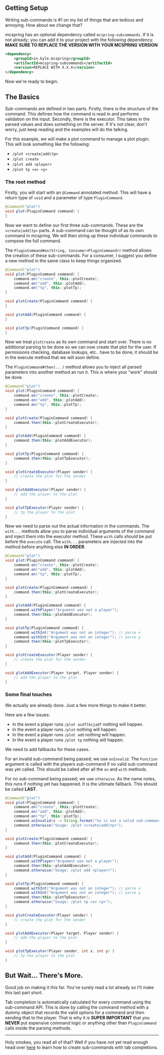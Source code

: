 ## Getting Setup
Writing sub-commands is #1 on my list of things that are tedious and annoying. How about we change that?

mcspring has an optional dependency called `mcspring-subcommands`. If it is not already; you can add it to your project with the following dependency. **MAKE SURE TO REPLACE THE VERSION WITH YOUR MCSPRING VERSION**

```xml
<dependency>
    <groupId>in.kyle.mcspring</groupId>
    <artifactId>mcspring-subcommands</artifactId>
    <version>REPLACE WITH X.X.X</version>
</dependency>
```

Now we're ready to begin.

## The Basics

Sub-commands are defined in two parts. Firstly, there is the structure of the command. This defines how the command is read in and performs validation on the input. Secondly, there is the executor. This takes in the parsed values and does something on the server. If it's not clear, don't worry, just keep reading and the examples will do the talking.

For this example, we will make a plot command to manage a plot plugin. This will look something like the following:
* `/plot <create|add|tp>`
* `/plot create`
* `/plot add <player>`
* `/plot tp <x> <y>`

### The root method
Firstly, you will start with an `@Command` annotated method. This will have a return type of `void` and a parameter of type `PluginCommand`.

```java
@Command("plot")
void plot(PluginCommand command) {
}
```

Now we want to define our first three sub-commands. These are the `<create|add|tp>` parts. A sub-command can be thought of as its own command in mcspring. We will then string up these individual commands to compose the full command. 

The `PluginCommand#on(String, Consumer<PluginCommand>)` method allows the creation of these sub-commands. For a consumer, I suggest you define a new method in the same class to keep things organized.

```java
@Command("plot")
void plot(PluginCommand command) {
    command.on("create", this::plotCreate);
    command.on("add", this::plotAdd);
    command.on("tp", this::plotTp);
}

void plotCreate(PluginCommand command) {
}

void plotAdd(PluginCommand command) {
}

void plotTp(PluginCommand command) {
}
```

Now we treat `plotCreate` as its own command and start over. There is no additional parsing to be done so we can now create that plot for the user. If permissions checking, database lookups, etc.. have to be done; it should be in the execute method that we will soon define.

The `PluginCommand#then(...)` method allows you to inject all parsed parameters into another method an run it. This is where your "work" should be done.

```java
@Command("plot")
void plot(PluginCommand command) {
    command.on("create", this::plotCreate);
    command.on("add", this::plotAdd);
    command.on("tp", this::plotTp);
}

void plotCreate(PluginCommand command) {
    command.then(this::plotCreateExecutor);
}

void plotAdd(PluginCommand command) {
    command.then(this::plotAddExecutor);
}

void plotTp(PluginCommand command) {
    command.then(this::plotTpExecutor);
}

void plotCreateExecutor(Player sender) {
    // create the plot for the sender
}

void plotAddExecutor(Player sender) {
    // add the player to the plot
}

void plotTpExecutor(Player sender) {
    // tp the player to the plot
}
```

Now we need to parse out the actual information in the commands. The `with...` methods allow you to parse individual arguments of the command and inject them into the executor method. These `with` calls should be put before the `execute` call. The `with...` parameters are injected into the method before anything else **IN ORDER**.

```java
@Command("plot")
void plot(PluginCommand command) {
    command.on("create", this::plotCreate);
    command.on("add", this::plotAdd);
    command.on("tp", this::plotTp);
}

void plotCreate(PluginCommand command) {
    command.then(this::plotCreateExecutor);
}

void plotAdd(PluginCommand command) {
    command.withPlayer("Argument was not a player");
    command.then(this::plotAddExecutor);
}

void plotTp(PluginCommand command) {
    command.withInt("Argument was not an integer"); // parse x
    command.withInt("Argument was not an integer"); // parse y
    command.then(this::plotTpExecutor);
}

void plotCreateExecutor(Player sender) {
    // create the plot for the sender
}

void plotAddExecutor(Player target, Player sender) {
    // add the player to the plot
}
```

### Some final touches
We actually are already done. Just a few more things to make it better.

Here are a few issues:
* In the event a player runs `/plot asdflksjadf` nothing will happen. 
* In the event a player runs `/plot` nothing will happen. 
* In the event a player runs `/plot add` nothing will happen. 
* In the event a player runs `/plot tp` nothing will happen.

We need to add fallbacks for these cases.

For an invalid sub-command being passed; we use `onInvalid`. The `Function` argument is called with the players sub-command if no valid sub-command was yet called. This should be called after all the `on` and `with` methods.

For no sub-command being passed; we use `otherwise`. As the name notes, this runs if nothing yet has happened. It is the ultimate fallback. This should be called **LAST**.

```java
@Command("plot")
void plot(PluginCommand command) {
    command.on("create", this::plotCreate);
    command.on("add", this::plotAdd);
    command.on("tp", this::plotTp);
    command.onInvalid(s -> String.format("%s is not a valid sub-command", s));
    command.otherwise("Usage: /plot <create|add|tp>");
}

void plotCreate(PluginCommand command) {
    command.then(this::plotCreateExecutor);
}

void plotAdd(PluginCommand command) {
    command.withPlayer("Argument was not a player");
    command.then(this::plotAddExecutor);
    command.otherwise("Usage: /plot add <player>");
}

void plotTp(PluginCommand command) {
    command.withInt("Argument was not an integer"); // parse x
    command.withInt("Argument was not an integer"); // parse y
    command.then(this::plotTpExecutor);
    command.otherwise("Usage: /plot tp <x> <y>");
}

void plotCreateExecutor(Player sender) {
    // create the plot for the sender
}

void plotAddExecutor(Player target, Player sender) {
    // add the player to the plot
}

void plotTpExecutor(Player sender, int x, int y) {
    // tp the player to the plot
}
```

## But Wait... There's More.

Good job on making it this far. You've surely read a lot already so I'll make this last part short.

Tab completion is automatically calculated for every command using the sub-command API. This is done by calling the command method with a dummy object that records the valid options for a command and then sending that to the player. That is why it is **SUPER IMPORTANT** that you **NEVER** put expensive command logic or anything other than `PluginCommand` calls inside the parsing methods.

---

Holy smokes, you read all of that? Well if you have not yet read enough head over [here](https://github.com/kylepls/mcspring/wiki/The-Sub-Commands-API) to learn how to create sub-commands with tab completions.
